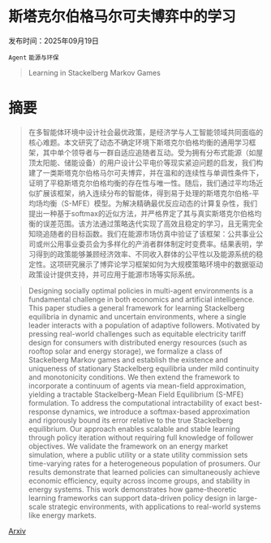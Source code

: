 # 斯塔克尔伯格马尔可夫博弈中的学习

发布时间：2025年09月19日

`Agent` `能源与环保`

> Learning in Stackelberg Markov Games

# 摘要

> 在多智能体环境中设计社会最优政策，是经济学与人工智能领域共同面临的核心难题。本文研究了动态不确定环境下斯塔克尔伯格均衡的通用学习框架，其中单个领导者与一群自适应追随者互动。受为拥有分布式能源（如屋顶太阳能、储能设备）的用户设计公平电价等现实紧迫问题的启发，我们构建了一类斯塔克尔伯格马尔可夫博弈，并在温和的连续性与单调性条件下，证明了平稳斯塔克尔伯格均衡的存在性与唯一性。随后，我们通过平均场近似扩展该框架，纳入连续分布的智能体，得到易于处理的斯塔克尔伯格-平均场均衡（S-MFE）模型。为解决精确最优反应动态的计算复杂性，我们提出一种基于softmax的近似方法，并严格界定了其与真实斯塔克尔伯格均衡的误差范围。该方法通过策略迭代实现了高效且稳定的学习，且无需完全知晓追随者的目标函数。我们在能源市场仿真中验证了该框架：公共事业公司或州公用事业委员会为多样化的产消者群体制定时变费率。结果表明，学习得到的政策能够兼顾经济效率、不同收入群体的公平性以及能源系统的稳定性。这项研究展示了博弈论学习框架如何为大规模策略环境中的数据驱动政策设计提供支持，并可应用于能源市场等实际系统。

> Designing socially optimal policies in multi-agent environments is a fundamental challenge in both economics and artificial intelligence. This paper studies a general framework for learning Stackelberg equilibria in dynamic and uncertain environments, where a single leader interacts with a population of adaptive followers. Motivated by pressing real-world challenges such as equitable electricity tariff design for consumers with distributed energy resources (such as rooftop solar and energy storage), we formalize a class of Stackelberg Markov games and establish the existence and uniqueness of stationary Stackelberg equilibria under mild continuity and monotonicity conditions. We then extend the framework to incorporate a continuum of agents via mean-field approximation, yielding a tractable Stackelberg-Mean Field Equilibrium (S-MFE) formulation. To address the computational intractability of exact best-response dynamics, we introduce a softmax-based approximation and rigorously bound its error relative to the true Stackelberg equilibrium. Our approach enables scalable and stable learning through policy iteration without requiring full knowledge of follower objectives. We validate the framework on an energy market simulation, where a public utility or a state utility commission sets time-varying rates for a heterogeneous population of prosumers. Our results demonstrate that learned policies can simultaneously achieve economic efficiency, equity across income groups, and stability in energy systems. This work demonstrates how game-theoretic learning frameworks can support data-driven policy design in large-scale strategic environments, with applications to real-world systems like energy markets.

[Arxiv](https://arxiv.org/abs/2509.16296)